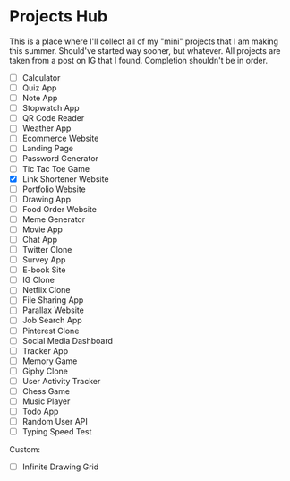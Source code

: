 # Projects Hub

This is a place where I'll collect all of my "mini" projects that I am making this summer. Should've started way sooner, but whatever.
All projects are taken from a post on IG that I found. Completion shouldn't be in order.

- [ ] Calculator
- [ ] Quiz App
- [ ] Note App
- [ ] Stopwatch App
- [ ] QR Code Reader
- [ ] Weather App
- [ ] Ecommerce Website
- [ ] Landing Page
- [ ] Password Generator
- [ ] Tic Tac Toe Game
- [X] Link Shortener Website
- [ ] Portfolio Website
- [ ] Drawing App
- [ ] Food Order Website
- [ ] Meme Generator
- [ ] Movie App
- [ ] Chat App
- [ ] Twitter Clone
- [ ] Survey App
- [ ] E-book Site
- [ ] IG Clone
- [ ] Netflix Clone
- [ ] File Sharing App
- [ ] Parallax Website
- [ ] Job Search App
- [ ] Pinterest Clone
- [ ] Social Media Dashboard
- [ ] Tracker App
- [ ] Memory Game
- [ ] Giphy Clone
- [ ] User Activity Tracker
- [ ] Chess Game
- [ ] Music Player
- [ ] Todo App
- [ ] Random User API
- [ ] Typing Speed Test

Custom:
- [ ] Infinite Drawing Grid